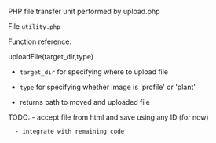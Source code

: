 PHP file transfer unit performed by upload.php

File `utility.php`

Function reference:

uploadFile(target_dir,type)

- `target_dir` for specifying where to upload file

- `type` for specifying whether image is 'profile' or 'plant' 

- returns path to moved and uploaded file

            
TODO: - accept file from html and save using any ID (for now)

      - integrate with remaining code
      
